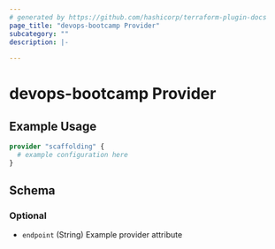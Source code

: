 ```yaml
---
# generated by https://github.com/hashicorp/terraform-plugin-docs
page_title: "devops-bootcamp Provider"
subcategory: ""
description: |-
  
---
```


# devops-bootcamp Provider



## Example Usage

```terraform
provider "scaffolding" {
  # example configuration here
}
```

<!-- schema generated by tfplugindocs -->
## Schema

### Optional

- `endpoint` (String) Example provider attribute
